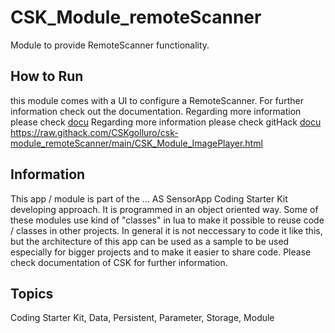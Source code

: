 # CSK_Module_remoteScanner
Module to provide RemoteScanner functionality.
## How to Run
this module comes with a UI to configure a RemoteScanner.
For further information check out the documentation.
Regarding more information please check [docu](http://htmlpreview.github.io/?https://github.com/CSKgolluro/csk-module_remoteScanner/blob/main/CSK_Module_ImagePlayer.html)
Regarding more information please check gitHack [docu](https://raw.githack.com/CSKgolluro/csk-module_remoteScanner/main/CSK_Module_ImagePlayer.html)
https://raw.githack.com/CSKgolluro/csk-module_remoteScanner/main/CSK_Module_ImagePlayer.html
## Information
This app / module is part of the ... AS SensorApp Coding Starter Kit developing approach.
It is programmed in an object oriented way. Some of these modules use kind of "classes" in lua to make it possible to reuse
code / classes in other projects. In general it is not neccessary to code it like this, but the architecture of this app
can be used as a sample to be used especially for bigger projects and to make it easier to share code.
Please check documentation of CSK for further information.
## Topics
Coding Starter Kit, Data, Persistent, Parameter, Storage, Module
